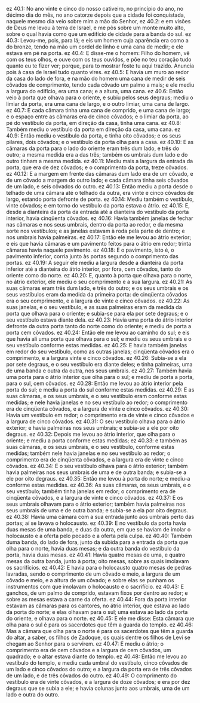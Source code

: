 ez 40.1: No ano vinte e cinco do nosso cativeiro, no princípio do ano, no décimo dia do mês, no ano catorze depois que a cidade foi conquistada, naquele mesmo dia veio sobre mim a mão do Senhor,
ez 40.2: e em visões de Deus me levou à terra de Israel, e me pôs sobre um monte muito alto, sobre o qual havia como que um edifício de cidade para a banda do sul.
ez 40.3: Levou-me, pois, para lá; e eis um homem cuja aparência era como a do bronze, tendo na mão um cordel de linho e uma cana de medir; e ele estava em pé na porta.
ez 40.4: E disse-me o homem: Filho do homem, vê com os teus olhos, e ouve com os teus ouvidos, e põe no teu coração tudo quanto eu te fizer ver; porque, para to mostrar foste tu aqui trazido. Anuncia pois à casa de Israel tudo quanto vires.
ez 40.5: E havia um muro ao redor da casa do lado de fora, e na mão do homem uma cana de medir de seis côvados de comprimento, tendo cada côvado um palmo a mais; e ele mediu a largura do edifício, era uma cana; e a altura, uma cana.
ez 40.6: Então veio à porta que olhava para o oriente, e subiu pelos seus degraus; mediu o limiar da porta, era uma cana de largo, e o outro limiar, uma cana de largo.
ez 40.7: E cada câmara tinha uma cana de comprido, e uma cana de largo; e o espaço entre as câmaras era de cinco côvados; e o limiar da porta, ao pé do vestíbulo da porta, em direção da casa, tinha uma cana.
ez 40.8: Também mediu o vestíbulo da porta em direção da casa, uma cana.
ez 40.9: Então mediu o vestíbulo da porta, e tinha oito côvados; e os seus pilares, dois côvados; e o vestíbulo da porta olha para a casa.
ez 40.10: E as câmaras da porta para o lado do oriente eram três dum lado, e três do outro; a mesma medida era a das três; também os umbrais dum lado e do outro tinham a mesma medida.
ez 40.11: Mediu mais a largura da entrada da porta, que era de dez côvados; e o comprimento da porta, treze côvados.
ez 40.12: E a margem em frente das câmaras dum lado era de um côvado, e de um côvado a margem do outro lado; e cada câmara tinha seis côvados de um lado, e seis côvados do outro.
ez 40.13: Então mediu a porta desde o telhado de uma câmara até o telhado da outra, era vinte e cinco côvados de largo, estando porta defronte de porta.
ez 40.14: Mediu também o vestíbulo, vinte côvados; e em torno do vestíbulo da porta estava o átrio.
ez 40.15: E, desde a dianteira da porta da entrada até a dianteira do vestíbulo da porta interior, havia cinqüenta côvados.
ez 40.16: Havia também janelas de fechar nas câmaras e nos seus umbrais, dentro da porta ao redor, e da mesma sorte nos vestíbulos; e as janelas estavam à roda pela parte de dentro; e nos umbrais havia palmeiras.
ez 40.17: Então ele me levou ao átrio exterior; e eis que havia câmaras e um pavimento feitos para o átrio em redor; trinta câmaras havia naquele pavimento.
ez 40.18: E o pavimento, isto é, o pavimento inferior, corria junto às portas segundo o comprimento das portas.
ez 40.19: A seguir ele mediu a largura desde a dianteira da porta inferior até a dianteira do átrio interior, por fora, cem côvados, tanto do oriente como do norte.
ez 40.20: E, quanto à porta que olhava para o norte, no átrio exterior, ele mediu o seu comprimento e a sua largura.
ez 40.21: As suas câmaras eram três dum lado, e três do outro; e os seus umbrais e os seus vestíbulos eram da medida da primeira porta: de cinqüenta côvados era o seu comprimento, e a largura de vinte e cinco côvados.
ez 40.22: As suas janelas, e o seu vestíbulo, e as suas palmeiras eram da medida da porta que olhava para o oriente; e subia-se para ela por sete degraus; e o seu vestíbulo estava diante dela.
ez 40.23: Havia uma porta do átrio interior defronte da outra porta tanto do norte como do oriente; e mediu de porta a porta cem côvados.
ez 40.24: Então ele me levou ao caminho do sul; e eis que havia ali uma porta que olhava para o sul; e mediu os seus umbrais e o seu vestíbulo conforme estas medidas.
ez 40.25: E havia também janelas em redor do seu vestíbulo, como as outras janelas; cinqüenta côvados era o comprimento, e a largura vinte e cinco côvados.
ez 40.26: Subia-se a ela por sete degraus, e o seu vestíbulo era diante deles; e tinha palmeiras, uma de uma banda e outra da outra, nos seus umbrais.
ez 40.27: Também havia uma porta para o átrio interior que olha para o sul; e mediu de porta a porta, para o sul, cem côvados.
ez 40.28: Então me levou ao átrio interior pela porta do sul; e mediu a porta do sul conforme estas medidas.
ez 40.29: E as suas câmaras, e os seus umbrais, e o seu vestíbulo eram conforme estas medidas; e nele havia janelas e no seu vestíbulo ao redor; o comprimento era de cinqüenta côvados, e a largura de vinte e cinco côvados.
ez 40.30: Havia um vestíbulo em redor; o comprimento era de vinte e cinco côvados e a largura de cinco côvados.
ez 40.31: O seu vestíbulo olhava para o átrio exterior; e havia palmeiras nos seus umbrais; e subia-se a ele por oito degraus.
ez 40.32: Depois me levou ao átrio interior, que olha para o oriente; e mediu a porta conforme estas medidas;
ez 40.33: e também as suas câmaras, e os seus umbrais, e o seu vestíbulo, conforme estas medidas; também nele havia janelas e no seu vestíbulo ao redor; o comprimento era de cinqüenta côvados, e a largura era de vinte e cinco côvados.
ez 40.34: E o seu vestíbulo olhava para o átrio exterior; também havia palmeiras nos seus umbrais de uma e de outra banda; e subia-se a ele por oito degraus.
ez 40.35: Então me levou à porta do norte; e mediu-a conforme estas medidas.
ez 40.36: As suas câmaras, os seus umbrais, e o seu vestíbulo; também tinha janelas em redor; o comprimento era de cinqüenta côvados, e a largura de vinte e cinco côvados.
ez 40.37: E os seus umbrais olhavam para o átrio exterior; também havia palmeiras nos seus umbrais de uma e de outra banda; e subia-se a ela por oito degraus.
ez 40.38: Havia uma câmara com a sua entrada junto aos umbrais perto das portas; aí se lavava o holocausto.
ez 40.39: E no vestíbulo da porta havia duas mesas de uma banda, e duas da outra, em que se haviam de imolar o holocausto e a oferta pelo pecado e a oferta pela culpa.
ez 40.40: Também duma banda, do lado de fora, junto da subida para a entrada da porta que olha para o norte, havia duas mesas; e da outra banda do vestíbulo da porta, havia duas mesas.
ez 40.41: Havia quatro mesas de uma, e quatro mesas da outra banda, junto à porta; oito mesas, sobre as quais imolavam os sacrifícios.
ez 40.42: E havia para o holocausto quatro mesas de pedras lavradas, sendo o comprimento de um côvado e meio, a largura de um côvado e meio, e a altura de um côvado; e sobre elas se punham os instrumentos com que imolavam o holocausto e o sacrifício.
ez 40.43: E ganchos, de um palmo de comprido, estavam fixos por dentro ao redor; e sobre as mesas estava a carne da oferta.
ez 40.44: Fora da porta interior estavam as câmaras para os cantores, no átrio interior, que estava ao lado da porta do norte; e elas olhavam para o sul; uma estava ao lado da porta do oriente, e olhava para o norte.
ez 40.45: E ele me disse: Esta câmara que olha para o sul é para os sacerdotes que têm a guarda do templo.
ez 40.46: Mas a câmara que olha para o norte é para os sacerdotes que têm a guarda do altar, a saber, os filhos de Zadoque, os quais dentre os filhos de Levi se chegam ao Senhor para o servirem.
ez 40.47: E mediu o átrio; o comprimento era de cem côvados e a largura de cem côvados, um quadrado; e o altar estava diante do templo.
ez 40.48: Então me levou ao vestíbulo do templo, e mediu cada umbral do vestíbulo, cinco côvados de um lado e cinco côvados do outro; e a largura da porta era de três côvados de um lado, e de três côvados do outro.
ez 40.49: O comprimento do vestíbulo era de vinte côvados, e a largura de doze côvados; e era por dez degraus que se subia a ele; e havia colunas junto aos umbrais, uma de um lado e outra do outro.
